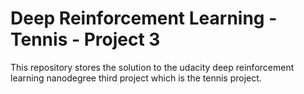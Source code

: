 # Deep Reinforcement Learning - Tennis - Project 3

This repository stores the solution to the udacity deep reinforcement learning nanodegree third project which is the tennis project.
